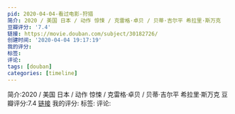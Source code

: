 ```yaml
---
pid: 2020-04-04-看过电影-狩猎
简介: 2020 / 美国 日本 / 动作 惊悚 / 克雷格·卓贝 / 贝蒂·吉尔平 希拉里·斯万克
豆瓣评分: '7.4'
链接: https://movie.douban.com/subject/30182726/
创建时间: '2020-04-04 19:17:19'
我的评分:
标签:
评论:
tags: [douban]
categories: [timeline]
---
```

简介:2020 / 美国 日本 / 动作 惊悚 / 克雷格·卓贝 / 贝蒂·吉尔平 希拉里·斯万克
豆瓣评分:7.4
[链接](https://movie.douban.com/subject/30182726/)
我的评分:
标签:
评论:
